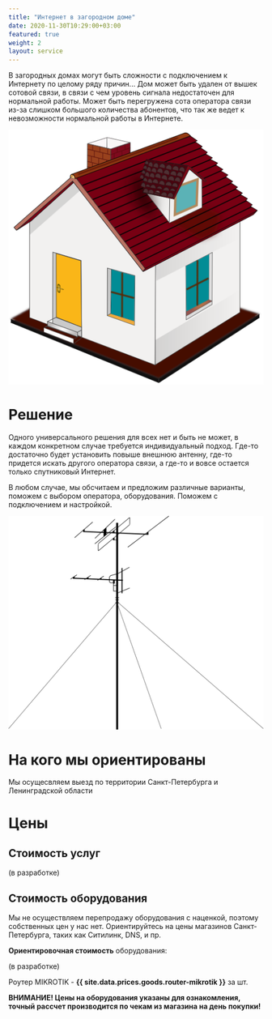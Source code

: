 ```yaml
---
title: "Интернет в загородном доме"
date: 2020-11-30T10:29:00+03:00
featured: true
weight: 2
layout: service
---
```


В загородных домах могут быть сложности с подключением к Интернету по целому ряду причин... Дом может быть удален от вышек сотовой связи, в связи с чем уровень сигнала недостаточен для нормальной работы. Может быть перегружена сота оператора связи из-за слишком большого количества абонентов, что так же ведет к невозможности нормальной работы в Интернете.

![router](/images/services/house.svg)

# Решение

Одного универсального решения для всех нет и быть не может, в каждом конкретном случае требуется индивидуальный подход. Где-то достаточно будет установить повыше внешнюю антенну, где-то придется искать другого оператора связи, а где-то и вовсе остается только спутниковый Интернет.

В любом случае, мы обсчитаем и предложим различные варианты, поможем с выбором оператора, оборудования. Поможем с подключением и настройкой.

![flat plain](/images/services/tv_ant.svg)


# На кого мы ориентированы

Мы осущесвляем выезд по территории Санкт-Петербурга и Ленинградской области

# Цены

## Стоимость услуг

(в разработке)

## Стоимость оборудования

Мы не осуществляем перепродажу оборудования с наценкой, поэтому собственных цен у нас нет. Ориентируйтесь на цены магазинов Санкт-Петербурга, таких как Ситилинк, DNS, и пр.

**Ориентировочная стоимость** оборудования:

(в разработке)

Роутер MIKROTIK - **{{ site.data.prices.goods.router-mikrotik }}** за шт.

**ВНИМАНИЕ! Цены на оборудования указаны для ознакомления, точный рассчет производится по чекам из магазина на день покупки!**

